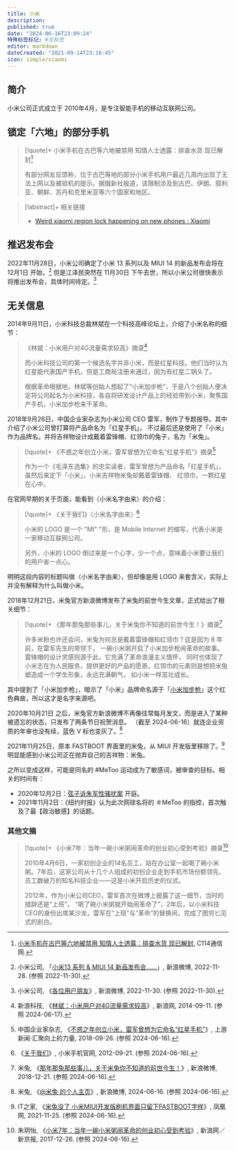 ```yaml
---
title: 小米
description:
published: true
date: "2024-06-16T23:09:24"
特殊标签标记: #无标签
editor: markdown
dateCreated: "2021-09-14T23:16:45"
icon: simple/xiaomi
---
```


## 简介

小米公司正式成立于 2010年4月，是专注智能手机的移动互联网公司。

## 锁定「六地」的部分手机

> [!quote]+ 小米手机在古巴等六地被禁用 知情人士透露：排查水货 现已解封[^a1173838]
>
> 有部分网友反馈称，位于古巴等地的部分小米手机用户最近几周内出现了无法上网以及被锁机的提示。据俄新社报道，该限制涉及到古巴、伊朗、叙利亚、朝鲜、苏丹和克里米亚等六个国家和地区。

[^a1173838]: [小米手机在古巴等六地被禁用 知情人士透露：排查水货 现已解封](https://web.archive.org/web/20210913031057/https://www.c114.com.cn/news/51/a1173838.html), C114通信网.

> [!abstract]+ 相关链接
>
> +   [Weird xiaomi region lock happening on new phones : Xiaomi](https://web.archive.org/web/20210914151905/https://old.reddit.com/r/Xiaomi/comments/pjte7n/weird_xiaomi_region_lock_happening_on_new_phones/)

## 推迟发布会

2022年11月28日，小米公司确定了小米 13 系列以及 MIUI 14 的新品发布会将在 12月1日 开始，[^1AOXn] 但是江泽民突然在 11月30日 下午去世，所以小米公司很快表示将推出发布会，具体时间待定。[^NJuJ0]

[^1AOXn]: 小米公司, 「[小米13 系列 & MIUI 14 新品发布会……](https://archive.ph/1AOXn "https://weibo.com/1771925961/Mh4TrjWiF")」, 新浪微博, 2022-11-28. (参照 2022-11-30).

[^NJuJ0]: 小米公司, 《[各位用户朋友](https://archive.ph/NJuJ0 "https://weibo.com/1771925961/Mhr81gzSb")》, 新浪微博, 2022-11-30. (参照 2022-11-30).

## 无关信息

2014年9月11日，小米科技总裁林斌在一个科技高峰论坛上，介绍了小米名称的细节：

> 《林斌：小米用户对4G流量需求较高》摘录[^05911]
>
> 而小米科技公司的第一个候选名字并非小米，而是红星科技。他们当时认为红星能代表国产手机，但是工商局注册未通过，因为有红星二锅头了。
>
> 根据革命根据地，林斌等创始人想起了“小米加步枪”，于是八个创始人便决定将公司起名为小米科技，各自将研发设计产品上的经验带到小米，聚焦国产手机，小米加步枪来干革命。

[^05911]: 新浪科技, 《[林斌：小米用户对4G流量需求较高](https://web.archive.org/web/20240221030946/http://tech.sina.com.cn/t/2014-09-11/10239605911.shtml)》, 新浪网, 2014-09-11. (参照 2024-06-17).

2018年9月26日，中国企业家杂志为小米公司 CEO 雷军，制作了专题报导。其中介绍了小米公司曾打算将产品命名为「红星手机」，
不过最后还是使用了「小米」作为品牌名。并将吉祥物设计成戴着雷锋帽、红领巾的兔子，名为「米兔」。

> [!quote]+ 《不惑之年创立小米，雷军曾想为它命名“红星手机”》摘录[^15997]
>
> 作为一个《毛泽东选集》的忠实读者，雷军曾想为产品命名「红星手机」，虽然后来定下「小米」，小米吉祥物米兔却戴着雷锋帽、
> 红领巾，一颗红星在心中。

[^15997]: 中国企业家杂志, 《[不惑之年创立小米，雷军曾想为它命名“红星手机”](https://web.archive.org/web/20240616102550/https://www.cqcb.com/personage/2018-09-26/1115997.html)》, 上游新闻·汇聚向上的力量, 2018-09-26. (参照 2024-06-16).

在官网早期的关于页面，能看到〈小米名字由来〉的介绍：

[小米加步枪]: https://zh.wikipedia.org/zh-cn/小米加步槍

> [!quote]+ 《关于我们》〈小米名字由来〉[^81033]
>
> 小米的 LOGO 是一个 "MI" "形，是 Mobile Internet 的缩写，代表小米是一家移动互联网公司。
>
> 另外，小米的 LOGO 倒过来是一个心字，少一个点，意味着小米要让我们的用户省一点心。

[^81033]: 《[关于我们](https://web.archive.org/web/20120921081033/http://www.xiaomi.com/about)》, 小米手机官网, 2012-09-21. (参照 2024-06-16).

明明这段内容的标题叫做〈小米名字由来〉，但却像是用 LOGO 来套含义，实际上并没有解释为什么叫做小米。

2018年12月21日，米兔官方新浪微博发布了米兔的前世今生文章，正式给出了相关细节：

> [!quote]+ 《那年那兔那些事儿，关于米兔你不知道的前世今生！》摘录[^04586]
>
> 许多米粉也许还会问，米兔为何总是戴着雷锋帽和红领巾？这是因为 8 年前，在雷军先生的带领下，
> 一碗小米粥开启了小米加步枪闹革命的故事。雷锋帽的设计灵感则源于此，它充满了革命浪漫主义情怀，
> 同时也体现了小米志在为人民服务，提供更好的产品的愿景。红领巾的元素则是想把米兔塑造成一个学生形象，永远充满朝气，
> 如小米一样茁壮成长。

[^04586]: 米兔, 《[那年那兔那些事儿，关于米兔你不知道的前世今生！](https://web.archive.org/web/20240616105928/https://weibo.com/ttarticle/p/show?id=2309404319682915104586)》, 新浪微博, 2018-12-21. (参照 2024-06-16).

其中提到了「小米加步枪」，暗示了「小米」品牌命名源于「[小米加步枪][]」这个红色典故，所以这才是名字来源吧。

2020年10月21日 之后，米兔官方新浪微博不再像往常每月发文，而是进入了某种被遗忘的状态，只发布了两条节日祝贺消息。
（截至 2024-06-16）就连企业资质的年审也没有续，蓝色 V 标也变灰了。[^zpMPw]

[^zpMPw]: 米兔, 《[@米兔 的个人主页](http://archive.today/2024.06.16-113354/https://weibo.com/u/6018541677)》, 新浪微博, 2024-06-16. (参照 2024-06-16).

2021年11月25日，原本 FASTBOOT 界面里的米兔，从 MIUI 开发版里移除了。[^WraFK]
明显能感到小米公司正在抛弃自己的吉祥物：米兔。

[^WraFK]: IT之家, 《[米兔没了 小米MIUI开发版刷机界面只留下FASTBOOT字样](https://web.archive.org/web/20240616103907/https://i.ifeng.com/c/8BS7RuWraFK)》, 凤凰网, 2021-11-25. (参照 2024-06-16).

之所以变成这样，可能是同名的 #MeToo 运动成为了敏感词，被审查的目标。相关的时间有：

+   2020年12月2日：[弦子诉朱军性骚扰案](https://zh.wikipedia.org/zh-cn/弦子訴朱軍性騷擾案) 开庭。
+   2021年11月2日：《纽约时报》认为此次网球名将的 ＃MeToo 的指控，首次触及了最【政治敏感】的话题。

### 其他文摘

> [!quote]+ 《小米7年：当年一碗小米粥闹革命的创业初心受到考验》摘录[^04922]
>
> 2010年4月6日，一家初创企业的14名员工，站在办公室一起喝了碗小米粥。7年后，这家公司从十几个人组成的初创企业走到手机市场份额领先、员工数破万的知名科技企业——这是小米开启历史的仪式。
>
> 2012年，作为小米公司CEO，雷军首次在微博上披露了这一细节，当时的措辞还是“上班”。 “喝了碗小米粥就开始闹革命了”，2年后，以小米科技CEO的身份出席某沙龙，雷军在“上班”与“革命”的替换间，完成了图穷匕见式的剖白。

[^04922]: 朱玥怡, 《[小米7年：当年一碗小米粥闹革命的创业初心受到考验](https://web.archive.org/web/20171230054415/http://finance.sina.com.cn/chanjing/gsnews/2017-12-26/doc-ifypyuvc1504922.shtml)》, 新浪网／新京报, 2017-12-26. (参照 2024-06-16).
